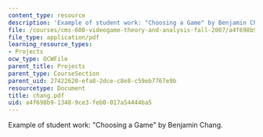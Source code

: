 ```yaml
---
content_type: resource
description: 'Example of student work: "Choosing a Game" by Benjamin Chang.'
file: /courses/cms-600-videogame-theory-and-analysis-fall-2007/a4f698b913489ce3feb0017a54444ba5_chang.pdf
file_type: application/pdf
learning_resource_types:
- Projects
ocw_type: OCWFile
parent_title: Projects
parent_type: CourseSection
parent_uid: 27422620-efa8-2dce-c8e8-c59eb7767e9b
resourcetype: Document
title: chang.pdf
uid: a4f698b9-1348-9ce3-feb0-017a54444ba5
---
```

Example of student work: "Choosing a Game" by Benjamin Chang.

